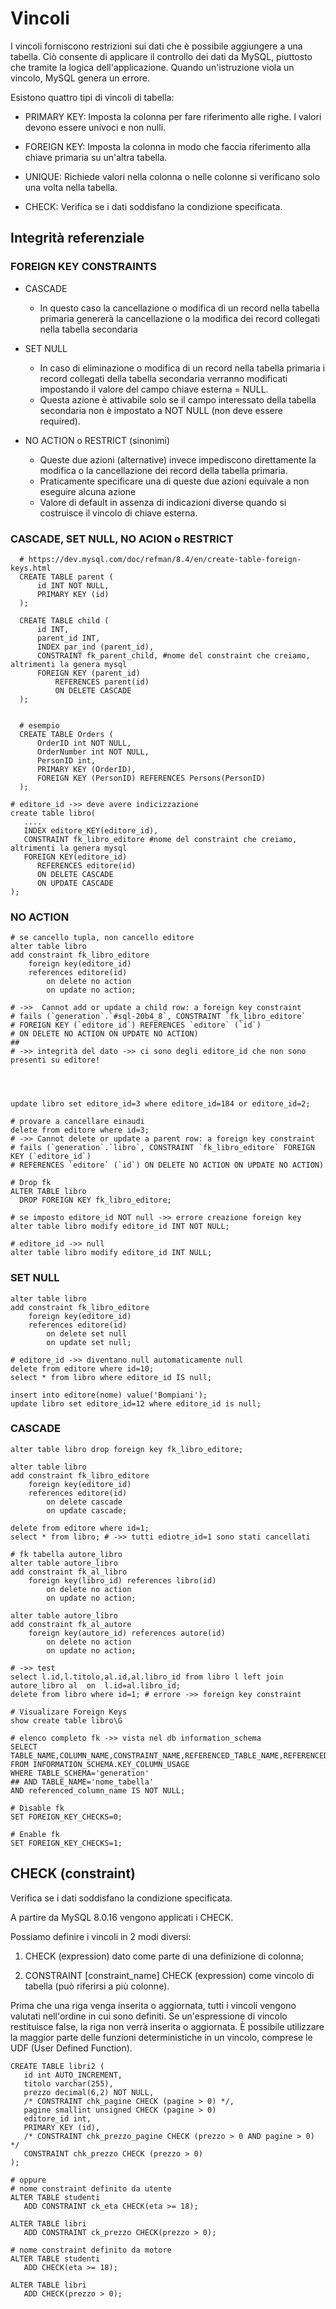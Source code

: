 # Vincoli
I vincoli forniscono restrizioni sui dati che è possibile aggiungere a una tabella. Ciò consente di applicare il
controllo dei dati da MySQL, piuttosto che tramite la logica dell'applicazione.
Quando un'istruzione viola un vincolo, MySQL genera un errore.

Esistono quattro tipi di vincoli di tabella:

- PRIMARY KEY: Imposta la colonna per fare riferimento alle righe. I valori devono essere univoci e non nulli.

- FOREIGN KEY: Imposta la colonna in modo che faccia riferimento alla chiave primaria su un'altra tabella.

- UNIQUE: Richiede valori nella colonna o nelle colonne si verificano solo una volta nella tabella.

- CHECK: Verifica se i dati soddisfano la condizione specificata.


## Integrità referenziale
### FOREIGN KEY CONSTRAINTS

- CASCADE
   - In questo caso la cancellazione o modifica di un record nella tabella primaria genererà la cancellazione o la modifica dei record collegati nella tabella secondaria

- SET NULL
  - In caso di eliminazione o modifica di un record nella tabella primaria i record collegati della tabella secondaria verranno modificati impostando il valore del campo chiave esterna = NULL.
  - Questa azione è attivabile solo se il campo interessato della tabella secondaria non è impostato a NOT NULL
    (non deve essere required).

- NO ACTION o RESTRICT (sinonimi)
  - Queste due azioni (alternative) invece impediscono direttamente la modifica o la cancellazione dei record della tabella primaria. 
  - Praticamente specificare una di queste due azioni equivale a non eseguire alcuna azione
  - Valore di default in assenza di indicazioni diverse quando si costruisce il vincolo di chiave esterna.

### CASCADE, SET NULL, NO ACION o RESTRICT 

      # https://dev.mysql.com/doc/refman/8.4/en/create-table-foreign-keys.html
      CREATE TABLE parent (
          id INT NOT NULL,
          PRIMARY KEY (id)
      );
      
      CREATE TABLE child (
          id INT,
          parent_id INT,
          INDEX par_ind (parent_id),
          CONSTRAINT fk_parent_child, #nome del constraint che creiamo, altrimenti la genera mysql
          FOREIGN KEY (parent_id)
              REFERENCES parent(id)
              ON DELETE CASCADE
      );

      
      # esempio
      CREATE TABLE Orders (
          OrderID int NOT NULL,
          OrderNumber int NOT NULL,
          PersonID int,
          PRIMARY KEY (OrderID),
          FOREIGN KEY (PersonID) REFERENCES Persons(PersonID)
      ); 
   
    # editore_id ->> deve avere indicizzazione 
    create table libro(
       ....
       INDEX editore_KEY(editore_id),
       CONSTRAINT fk_libro_editore #nome del constraint che creiamo, altrimenti la genera mysql
       FOREIGN KEY(editore_id) 
          REFERENCES editore(id)
          ON DELETE CASCADE
          ON UPDATE CASCADE
    );


### NO ACTION
    # se cancello tupla, non cancello editore
    alter table libro 
    add constraint fk_libro_editore
        foreign key(editore_id)
        references editore(id)
            on delete no action
            on update no action;

    # ->>  Cannot add or update a child row: a foreign key constraint 
    # fails (`generation`.`#sql-20b4_8`, CONSTRAINT `fk_libro_editore` 
    # FOREIGN KEY (`editore_id`) REFERENCES `editore` (`id`) 
    # ON DELETE NO ACTION ON UPDATE NO ACTION)
    ##
    # ->> integrità del dato ->> ci sono degli editore_id che non sono presenti su editore!




    update libro set editore_id=3 where editore_id=184 or editore_id=2;

    # provare a cancellare einaudi
    delete from editore where id=3;
    # ->> Cannot delete or update a parent row: a foreign key constraint 
    # fails (`generation`.`libro`, CONSTRAINT `fk_libro_editore` FOREIGN KEY (`editore_id`) 
    # REFERENCES `editore` (`id`) ON DELETE NO ACTION ON UPDATE NO ACTION)

    # Drop fk
    ALTER TABLE libro
      DROP FOREIGN KEY fk_libro_editore; 

    # se imposto editore_id NOT null ->> errore creazione foreign key
    alter table libro modify editore_id INT NOT NULL;

    # editore_id ->> null
    alter table libro modify editore_id INT NULL;

### SET NULL
    alter table libro 
    add constraint fk_libro_editore
        foreign key(editore_id)
        references editore(id)
            on delete set null
            on update set null;

    # editore_id ->> diventano null automaticamente null
    delete from editore where id=10;
    select * from libro where editore_id IS null;

    insert into editore(nome) value('Bompiani');
    update libro set editore_id=12 where editore_id is null;

### CASCADE
    alter table libro drop foreign key fk_libro_editore;

    alter table libro 
    add constraint fk_libro_editore
        foreign key(editore_id)
        references editore(id)
            on delete cascade
            on update cascade;

    delete from editore where id=1;
    select * from libro; # ->> tutti ediotre_id=1 sono stati cancellati

    # fk tabella autore_libro
    alter table autore_libro
    add constraint fk_al_libro
        foreign key(libro_id) references libro(id)
            on delete no action
            on update no action;

    alter table autore_libro 
    add constraint fk_al_autore
        foreign key(autore_id) references autore(id)
            on delete no action
            on update no action;

    # ->> test
    select l.id,l.titolo,al.id,al.libro_id from libro l left join autore_libro al  on  l.id=al.libro_id; 
    delete from libro where id=1; # errore ->> foreign key constraint

    # Visualizare Foreign Keys
    show create table libro\G

    # elenco completo fk ->> vista nel db information_schema
    SELECT TABLE_NAME,COLUMN_NAME,CONSTRAINT_NAME,REFERENCED_TABLE_NAME,REFERENCED_COLUMN_NAME
    FROM INFORMATION_SCHEMA.KEY_COLUMN_USAGE 
    WHERE TABLE_SCHEMA='generation'
    ## AND TABLE_NAME='nome_tabella'
    AND referenced_column_name IS NOT NULL;

    # Disable fk
    SET FOREIGN_KEY_CHECKS=0;

    # Enable fk 
    SET FOREIGN_KEY_CHECKS=1;

## CHECK (constraint)
Verifica se i dati soddisfano la condizione specificata.

A partire da MySQL 8.0.16 vengono applicati i CHECK.

Possiamo definire i vincoli in 2 modi diversi:
1. CHECK (expression) dato come parte di una definizione di colonna;

2. CONSTRAINT [constraint_name] CHECK (expression) come vincolo di tabella (può riferirsi a più colonne).

Prima che una riga venga inserita o aggiornata, tutti i vincoli vengono valutati nell'ordine in cui sono definiti. Se un'espressione di vincolo restituisce false, la riga non verrà inserita o aggiornata. È possibile utilizzare la maggior parte delle funzioni deterministiche in un vincolo, comprese le UDF (User Defined Function).

    CREATE TABLE libri2 (
       id int AUTO_INCREMENT,
       titolo varchar(255),
       prezzo decimal(6,2) NOT NULL,
       /* CONSTRAINT chk_pagine CHECK (pagine > 0) */,
       pagine smallint unsigned CHECK (pagine > 0) 
       editore_id int,
       PRIMARY KEY (id),
       /* CONSTRAINT chk_prezzo_pagine CHECK (prezzo > 0 AND pagine > 0) */
       CONSTRAINT chk_prezzo CHECK (prezzo > 0)
    );

    # oppure 
    # nome constraint definito da utente
    ALTER TABLE studenti
       ADD CONSTRAINT ck_eta CHECK(eta >= 18);

    ALTER TABLE libri
       ADD CONSTRAINT ck_prezzo CHECK(prezzo > 0);

    # nome constraint definito da motore
    ALTER TABLE studenti
       ADD CHECK(eta >= 18);
    
    ALTER TABLE libri
       ADD CHECK(prezzo > 0);
    
